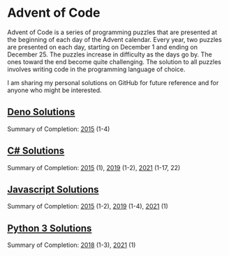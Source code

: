 # Advent of Code

Advent of Code is a series of programming puzzles that are presented at the beginning of each day of the Advent calendar. Every year, two puzzles are presented on each day, starting on December 1 and ending on December 25. The puzzles increase in difficulty as the days go by. The ones toward the end become quite challenging. The solution to all puzzles involves writing code in the programming language of choice.

I am sharing my personal solutions on GitHub for future reference and for anyone who might be interested.

## [Deno Solutions](https://github.com/DavidPesta/AdventOfCode/tree/main/deno)
Summary of Completion: [2015](https://github.com/DavidPesta/AdventOfCode/tree/main/deno/2015) (1-4)

## [C# Solutions](https://github.com/DavidPesta/AdventOfCode/tree/main/csharp)
Summary of Completion: [2015](https://github.com/DavidPesta/AdventOfCode/tree/main/csharp/2015) (1), [2019](https://github.com/DavidPesta/AdventOfCode/tree/main/csharp/2019) (1-2), [2021](https://github.com/DavidPesta/AdventOfCode/tree/main/csharp/2021) (1-17, 22)

## [Javascript Solutions](https://github.com/DavidPesta/AdventOfCode/tree/main/javascript)
Summary of Completion: [2015](https://github.com/DavidPesta/AdventOfCode/tree/main/javascript/2015) (1-2), [2019](https://github.com/DavidPesta/AdventOfCode/tree/main/javascript/2019) (1-4), [2021](https://github.com/DavidPesta/AdventOfCode/tree/main/javascript/2021) (1)

## [Python 3 Solutions](https://github.com/DavidPesta/AdventOfCode/tree/main/python3)
Summary of Completion: [2018](https://github.com/DavidPesta/AdventOfCode/tree/main/python3/2018) (1-3), [2021](https://github.com/DavidPesta/AdventOfCode/tree/main/python3/2021) (1)
